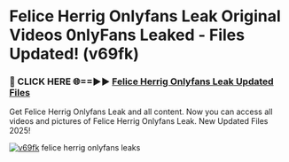 # Felice Herrig Onlyfans Leak Original Videos 0nlyFans Leaked - Files Updated! (v69fk)

<h3>🔴 CLICK HERE 🌐==►► <a href="https://tinyurl.com/ms9xzufz" rel="nofollow">Felice Herrig Onlyfans Leak Updated Files</a></h3>

Get Felice Herrig Onlyfans Leak and all content. Now you can access all videos and pictures of Felice Herrig Onlyfans Leak. New Updated Files 2025!

[![v69fk](https://i.imgur.com/ppqm5kG.gif)](https://tinyurl.com/ms9xzufz)
felice herrig onlyfans leaks